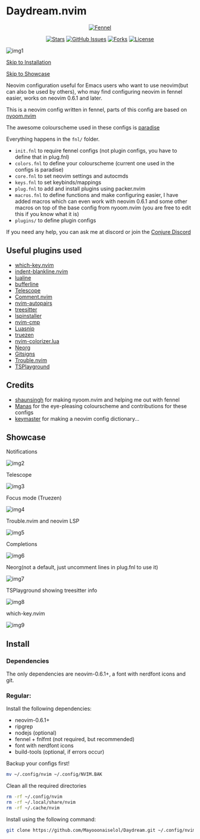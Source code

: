 # Daydream.nvim

<div align="center">

[![Fennel](	https://img.shields.io/badge/Made%20with%20Fennel-2C2D72?style=for-the-badge&logo=lua&logoColor=white)](https://fennel-lang.org)

</div>

<div align="center">

[![Stars](https://img.shields.io/github/stars/Mayooonaiselol/Daydream.nvim?color=%23b66467&style=for-the-badge)](https://github.com/Mayooonaiselol/Daydream.nvim/stargazers)
[![GitHub Issues](https://img.shields.io/github/issues/Mayooonaiselol/Daydream.nvim?color=%238c977d&style=for-the-badge)](https://github.com/Mayooonaiselol/Daydream.nvim/issues)
[![Forks](https://img.shields.io/github/forks/Mayooonaiselol/Daydream.nvim?color=%23d9bc8c&logoColor=%23151515&style=for-the-badge)](https://github.com/Mayooonaiselol/Daydream.nvim/network/members)
[![License](https://img.shields.io/github/license/Mayooonaiselol/Daydream.nvim?color=%238da3b9&style=for-the-badge)](https://mit-license.org/)

</div>

![img1](Screenshots/1648900820_grim.png)

[Skip to Installation](https://github.com/Mayooonaiselol/Daydream.nvim/tree/master#install)

[Skip to Showcase](https://github.com/Mayooonaiselol/Daydream.nvim/tree/master#showcase)

Neovim configuration useful for Emacs users who want to use neovim(but can also be used by others), who may find configuring neovim in fennel easier, works on neovim 0.6.1 and later.

This is a neovim config written in fennel, parts of this config are based on [nyoom.nvim](https://github.com/shaunsingh/nyoom.nvim)

The awesome colourscheme used in these configs is [paradise](https://github.com/Manas140/paradise)

Everything happens in the `fnl/` folder.

- `init.fnl` to require fennel configs (not plugin configs, you have to define that in plug.fnl)
- `colors.fnl` to define your colourscheme (current one used in the configs is paradise)
- `core.fnl` to set neovim settings and autocmds
- `keys.fnl` to set keybinds/mappings
- `plug.fnl` to add and install plugins using packer.nvim
- `macros.fnl` to define functions and make configuring easier, I have added macros which can even work with neovim 0.6.1 and some other macros on top of the base config from nyoom.nvim (you are free to edit this if you know what it is)
- `plugins/` to define plugin configs

If you need any help, you can ask me at discord or join the [Conjure Discord](https://conjure.fun/discord)

## Useful plugins used

- [which-key.nvim](https://github.com/folke/which-key.nvim)
- [indent-blankline.nvim](https://github.com/lukas-reineke/indent-blankline.nvim)
- [lualine](https://github.com/nvim-lualine/lualine.nvim)
- [bufferline](https://github.com/akinsho/bufferline.nvim)
- [Telescope](https://github.com/nvim-telescope/telescope.nvim)
- [Comment.nvim](https://github.com/numToStr/Comment.nvim)
- [nvim-autopairs](https://github.com/windwp/nvim-autopairs)
- [treesitter](https://github.com/nvim-treesitter/nvim-treesitter)
- [lspinstaller](https://github.com/williamboman/nvim-lsp-installer)
- [nvim-cmp](https://github.com/hrsh7th/nvim-cmp)
- [Luasnip](https://github.com/L3MON4D3/LuaSnip)
- [truezen](https://github.com/Pocco81/TrueZen.nvim)
- [nvim-colorizer.lua](https://github.com/norcalli/nvim-colorizer.lua)
- [Neorg](https://github.com/nvim-neorg/neorg)
- [Gitsigns](https://github.com/lewis6991/gitsigns.nvim)
- [Trouble.nvim](https://github.com/folke/trouble.nvim)
- [TSPlayground](https://github.com/nvim-treesitter/playground)

## Credits

- [shaunsingh](https://github.com/shaunsingh) for making nyoom.nvim and helping me out with fennel
- [Manas](https://github.com/Manas140) for the eye-pleasing colourscheme and contributions for these configs
- [keymaster](https://github.com/pagankeymaster) for making a neovim config dictionary...

## Showcase

Notifications

![img2](Screenshots/1648900691_grim.png)

Telescope

![img3](Screenshots/1648900716_grim.png)

Focus mode (Truezen)

![img4](Screenshots/1648900737_grim.png)

Trouble.nvim and neovim LSP

![img5](Screenshots/1648903199_grim.png)

Completions

![img6](Screenshots/1648900879_grim.png)

Neorg(not a default, just uncomment lines in plug.fnl to use it)

![img7](Screenshots/1648900931_grim.png)

TSPlayground showing treesitter info

![img8](Screenshots/1648901062_grim.png)

which-key.nvim

![img9](Screenshots/1648902063_grim.png)

## Install

### Dependencies

The only dependencies are neovim-0.6.1+, a font with nerdfont icons and git.

### Regular:

Install the following dependencies: 
- neovim-0.6.1+
- ripgrep
- nodejs (optional)
- fennel + fnlfmt (not required, but recommended)
- font with nerdfont icons
- build-tools (optional, if errors occur)

Backup your configs first!

```bash
mv ~/.config/nvim ~/.config/NVIM.BAK
```

Clean all the required directories

```bash
rm -rf ~/.config/nvim
rm -rf ~/.local/share/nvim
rm -rf ~/.cache/nvim
```

Install using the following command:

```bash
git clone https://github.com/Mayooonaiselol/Daydream.git ~/.config/nvim --depth 1 && nvim +PackerSync
```
